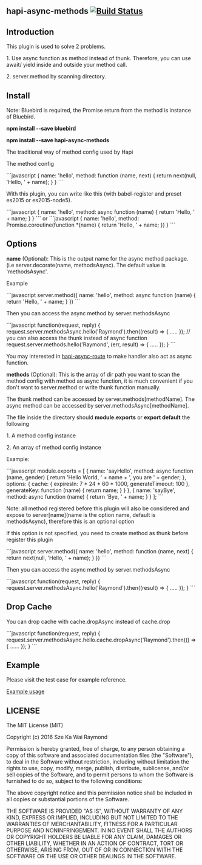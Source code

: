 ## hapi-async-methods [![Build Status](https://travis-ci.org/raymondsze/hapi-async-methods.svg)](https://travis-ci.org/raymondsze/hapi-async-methods.svg?branch=master)
## Introduction
<p>This plugin is used to solve 2 problems.</p>
<p>1. Use async function as method instead of thunk. Therefore, you can use await/ yield inside and outside your method call.</p>
<p>2. server.method by scanning directory.</p>

## Install
<p>Note: Bluebird is required, the Promise return from the method is instance of Bluebird.</p>
<p><b>npm install --save bluebird</b></p>

<p><b>npm install --save hapi-async-methods</b></p>

<p>The traditional way of method config used by Hapi</p>
<p>The method config</p>
```javascript
{
  name: 'hello',
  method: function (name, next) {
    return next(null, 'Hello, ' + name);
  }
}
```
<p>With this plugin, you can write like this (with babel-register and preset es2015 or es2015-node5).</p>
```javascript
{
  name: 'hello',
  method: async function (name) {
    return 'Hello, ' + name;
  }
}
```
or
```javascript
{
  name: 'hello',
  method: Promise.coroutine(function *(name) {
    return 'Hello, ' + name;
  })
}
```

## Options
<p><b>name</b> (Optional): This is the output name for the async method package. (i.e server.decorate(name, methodsAsync). The default value is 'methodsAsync'.</p>
<p>Example</p>
```javascript
server.method({
  name: 'hello',
  method: async function (name) {
    return 'Hello, ' + name;
  }
})
```
<p>Then you can access the async method by server.methodsAsync</p>
```javascript
function(request, reply) {
  request.server.methodsAsync.hello('Raymond').then((result) => {
    .....
  });
  // you can also access the thunk instead of async function
  request.server.methods.hello('Raymond', (err, result) => {
    .....
  });
}
```
<p>You may interested in <a href="https://github.com/raymondsze/hapi-async-routes">hapi-async-route</a> to make handler also act as async function.</p>
<p><b>methods</b> (Optional): This is the array of dir path you want to scan the method config with method as async function, it is much convenient if you don't want to server.method or write thunk function manually.</p>
<p>The thunk method can be accessed by server.methods[methodName]. The async method can be accessed by server.methodsAsync[methodName].</p>
<p>The file inside the directory should <b>module.exports</b> or <b>export default</b> the following</p>
<p>1. A method config instance </p>
<p>2. An array of method config instance </p>
<p>Example:</p>
```javascript
module.exports = [
  {
    name: 'sayHello',
    method: async function (name, gender) {
      return 'Hello World, ' + name + ', you are ' + gender;
    },
    options: {
      cache: {
        expiresIn: 7 * 24 * 60 * 1000,
        generateTimeout: 100
      },
      generateKey: function (name) {
        return name;
      }
    }
  },
  {
    name: 'sayBye',
    method: async function (name) {
      return 'Bye, ' + name;
    }
  }
];
```
<p>Note: all method registered before this plugin will also be considered and expose to server[name](name is the option name, default is methodsAsync), therefore this is an optional option</p>
<p>If this option is not specified, you need to create method as thunk before register this plugin</p>
```javascript
server.method({
  name: 'hello',
  method: function (name, next) {
    return next(null, 'Hello, ' + name);
  }
})
```
<p>Then you can access the async method by server.methodsAsync</p>
```javascript
function(request, reply) {
  request.server.methodsAsync.hello('Raymond').then((result) => {
    .....
  });
}
```

## Drop Cache
<p>You can drop cache with cache.dropAsync instead of cache.drop</p>
```javascript
function(request, reply) {
  request.server.methodsAsync.hello.cache.dropAsync('Raymond').then(() => {
    ......
  });
}
```

## Example
<p>Please visit the test case for example reference. </p>
<a href= "https://github.com/raymondsze/hapi-async-methods/tree/master/test">Example usage</a>


## LICENSE
The MIT License (MIT)

Copyright (c) 2016 Sze Ka Wai Raymond

Permission is hereby granted, free of charge, to any person obtaining a copy
of this software and associated documentation files (the "Software"), to deal
in the Software without restriction, including without limitation the rights
to use, copy, modify, merge, publish, distribute, sublicense, and/or sell
copies of the Software, and to permit persons to whom the Software is
furnished to do so, subject to the following conditions:

The above copyright notice and this permission notice shall be included in all
copies or substantial portions of the Software.

THE SOFTWARE IS PROVIDED "AS IS", WITHOUT WARRANTY OF ANY KIND, EXPRESS OR
IMPLIED, INCLUDING BUT NOT LIMITED TO THE WARRANTIES OF MERCHANTABILITY,
FITNESS FOR A PARTICULAR PURPOSE AND NONINFRINGEMENT. IN NO EVENT SHALL THE
AUTHORS OR COPYRIGHT HOLDERS BE LIABLE FOR ANY CLAIM, DAMAGES OR OTHER
LIABILITY, WHETHER IN AN ACTION OF CONTRACT, TORT OR OTHERWISE, ARISING FROM,
OUT OF OR IN CONNECTION WITH THE SOFTWARE OR THE USE OR OTHER DEALINGS IN THE
SOFTWARE.